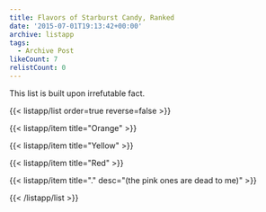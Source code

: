```yaml
---
title: Flavors of Starburst Candy, Ranked
date: '2015-07-01T19:13:42+00:00'
archive: listapp
tags: 
  - Archive Post
likeCount: 7
relistCount: 0
---
```


This list is built upon irrefutable fact.

<!--more-->

{{< listapp/list order=true reverse=false >}}

   {{< listapp/item title="Orange" >}}

   {{< listapp/item title="Yellow" >}}

   {{< listapp/item title="Red" >}}

   {{< listapp/item title="."
      desc="(the pink ones are dead to me)" >}}

{{< /listapp/list >}}
